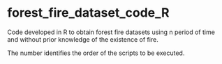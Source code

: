 # forest_fire_dataset_code_R
Code developed in R to obtain forest fire datasets using n period of time and without prior knowledge of the existence of fire. 

The number identifies the order of the scripts to be executed. 
